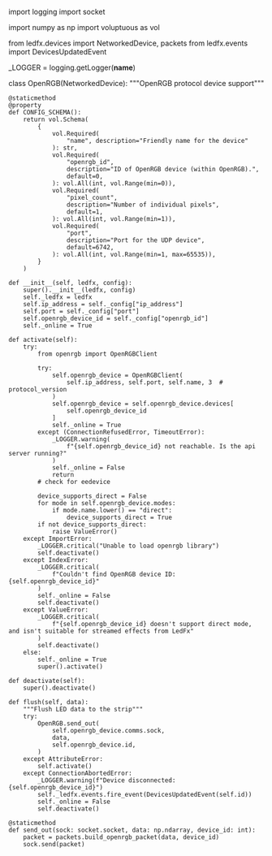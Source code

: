 import logging
import socket

import numpy as np
import voluptuous as vol

from ledfx.devices import NetworkedDevice, packets
from ledfx.events import DevicesUpdatedEvent

_LOGGER = logging.getLogger(__name__)


class OpenRGB(NetworkedDevice):
    """OpenRGB protocol device support"""

    @staticmethod
    @property
    def CONFIG_SCHEMA():
        return vol.Schema(
            {
                vol.Required(
                    "name", description="Friendly name for the device"
                ): str,
                vol.Required(
                    "openrgb_id",
                    description="ID of OpenRGB device (within OpenRGB).",
                    default=0,
                ): vol.All(int, vol.Range(min=0)),
                vol.Required(
                    "pixel_count",
                    description="Number of individual pixels",
                    default=1,
                ): vol.All(int, vol.Range(min=1)),
                vol.Required(
                    "port",
                    description="Port for the UDP device",
                    default=6742,
                ): vol.All(int, vol.Range(min=1, max=65535)),
            }
        )

    def __init__(self, ledfx, config):
        super().__init__(ledfx, config)
        self._ledfx = ledfx
        self.ip_address = self._config["ip_address"]
        self.port = self._config["port"]
        self.openrgb_device_id = self._config["openrgb_id"]
        self._online = True

    def activate(self):
        try:
            from openrgb import OpenRGBClient

            try:
                self.openrgb_device = OpenRGBClient(
                    self.ip_address, self.port, self.name, 3  # protocol_version
                )
                self.openrgb_device = self.openrgb_device.devices[
                    self.openrgb_device_id
                ]
                self._online = True
            except (ConnectionRefusedError, TimeoutError):
                _LOGGER.warning(
                    f"{self.openrgb_device_id} not reachable. Is the api server running?"
                )
                self._online = False
                return
            # check for eedevice

            device_supports_direct = False
            for mode in self.openrgb_device.modes:
                if mode.name.lower() == "direct":
                    device_supports_direct = True
            if not device_supports_direct:
                raise ValueError()
        except ImportError:
            _LOGGER.critical("Unable to load openrgb library")
            self.deactivate()
        except IndexError:
            _LOGGER.critical(
                f"Couldn't find OpenRGB device ID: {self.openrgb_device_id}"
            )
            self._online = False
            self.deactivate()
        except ValueError:
            _LOGGER.critical(
                f"{self.openrgb_device_id} doesn't support direct mode, and isn't suitable for streamed effects from LedFx"
            )
            self.deactivate()
        else:
            self._online = True
            super().activate()

    def deactivate(self):
        super().deactivate()

    def flush(self, data):
        """Flush LED data to the strip"""
        try:
            OpenRGB.send_out(
                self.openrgb_device.comms.sock,
                data,
                self.openrgb_device.id,
            )
        except AttributeError:
            self.activate()
        except ConnectionAbortedError:
            _LOGGER.warning(f"Device disconnected: {self.openrgb_device_id}")
            self._ledfx.events.fire_event(DevicesUpdatedEvent(self.id))
            self._online = False
            self.deactivate()

    @staticmethod
    def send_out(sock: socket.socket, data: np.ndarray, device_id: int):
        packet = packets.build_openrgb_packet(data, device_id)
        sock.send(packet)
